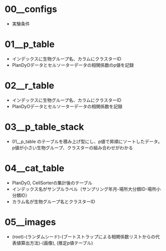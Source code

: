 # 00__configs
- 実験条件

# 01__p_table
- インデックスに生物グループ名、カラムにクラスターID
- PlanDyOデータとセルソーターデータの相関係数のp値を記録

# 02__r_table
- インデックスに生物グループ名、カラムにクラスターID
- PlanDyOデータとセルソーターデータの相関係数を記録

# 03__p_table_stack
- 01__p_table のテーブルを積み上げ型にし、p値で昇順にソートしたデータ。p値が小さい生物グループ、クラスターの組み合わせがわかる

# 04__cat_table
- PlanDyO, CellSorterの集計後のテーブル
- インデックス名がサンプルラベル（サンプリング年月-場所大分類ID-場所小分類ID）
- カラム名が生物グループ名とクラスターID

# 05__images
- (root)-(ランダムシード)-(ブートストラップによる相関係数リストからの代表値算出方法)-(画像), (推定p値テーブル)
